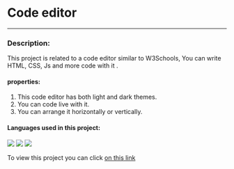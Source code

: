 # Code editor
---
### Description:
This project is related to a code editor similar to W3Schools, You can write HTML, CSS, Js and more code with it .

#### properties:
1. This code editor has both light and dark themes.
2. You can code live with it.
3. You can arrange it horizontally or vertically.

#### Languages used in this project:
![](https://img.shields.io/badge/HTML5-E34F26?style=for-the-badge&logo=html5&logoColor=white)
![](https://img.shields.io/badge/CSS3-1572B6?style=for-the-badge&logo=css3&logoColor=white)
![](https://img.shields.io/badge/JavaScript-323330?style=for-the-badge&logo=javascript&logoColor=F7DF1E)

To view this project you can click [on this link](https://bardyavahydy.github.io/code-editor/)
